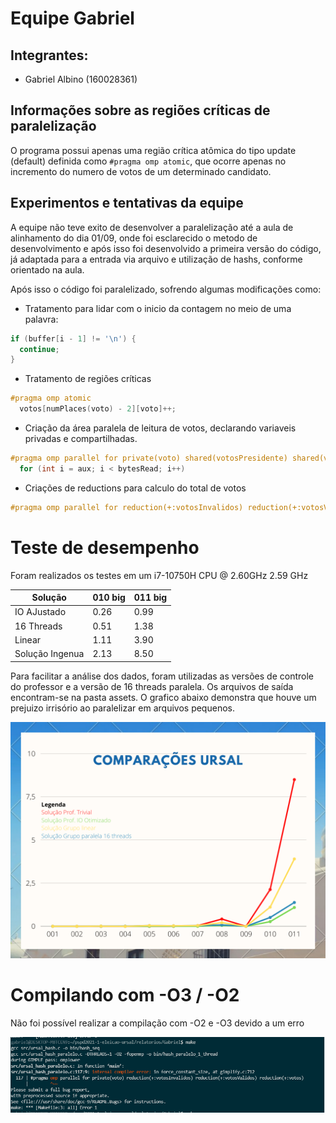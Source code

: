# Equipe Gabriel


## Integrantes:

- Gabriel Albino (160028361)

## Informações sobre as regiões críticas de paralelização

O programa possui apenas uma região crítica atômica do tipo update (default) definida como `#pragma omp atomic`, que ocorre apenas no incremento do numero de votos de um determinado candidato.

## Experimentos e tentativas da equipe

A equipe não teve exito de desenvolver a paralelização até a aula de alinhamento do dia 01/09, onde foi esclarecido o metodo de desenvolvimento e após isso foi desenvolvido a primeira versão do código, já adaptada para a entrada via arquivo e utilização de hashs, conforme orientado na aula.

Após isso o código foi paralelizado, sofrendo algumas modificações como:
* Tratamento para lidar com o inicio da contagem no meio de uma palavra:
```c
if (buffer[i - 1] != '\n') {
  continue;
}
```
* Tratamento de regiões críticas
```c
#pragma omp atomic
  votos[numPlaces(voto) - 2][voto]++;
```
* Criação da área paralela de leitura de votos, declarando variaveis privadas e compartilhadas.
```c
#pragma omp parallel for private(voto) shared(votosPresidente) shared(votosSenadores) shared(votosEstadual) shared(votosFederal)
  for (int i = aux; i < bytesRead; i++)
```
* Criações de reductions para calculo do total de votos
```c
#pragma omp parallel for reduction(+:votosInvalidos) reduction(+:votosValidos)
```

# Teste de desempenho

Foram realizados os testes em um i7-10750H CPU @ 2.60GHz 2.59 GHz

|Solução|010 big|011 big|
|-|-|-|
|IO AJustado|0.26|0.99|
|16 Threads|0.51|1.38|
|Linear|1.11|3.90|
|Solução Ingenua|2.13|8.50|


Para facilitar a análise dos dados, foram utilizadas as versões de controle do professor e a versão de 16 threads paralela. Os arquivos de saída encontram-se na pasta assets. O grafico abaixo demonstra que houve um prejuizo irrisório ao paralelizar em arquivos pequenos.


![](assets/grafico.png)

# Compilando com -O3 / -O2
Não foi possível realizar a compilação com -O2 e -O3 devido a um erro

![](./assets/erro.png)